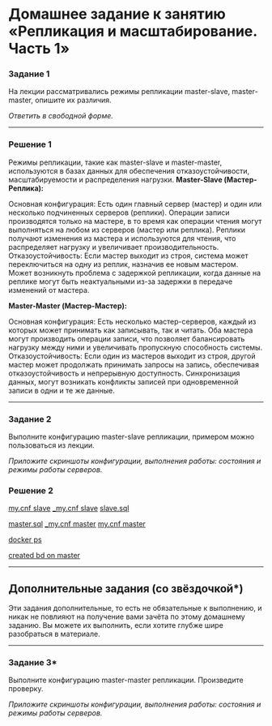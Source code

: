 # Домашнее задание к занятию «Репликация и масштабирование. Часть 1»


### Задание 1

На лекции рассматривались режимы репликации master-slave, master-master, опишите их различия.

*Ответить в свободной форме.*

---
### Решение 1
Режимы репликации, такие как master-slave и master-master, используются в базах данных для обеспечения отказоустойчивости, масштабируемости и распределения нагрузки.
**Master-Slave (Мастер-Реплика):**

Основная конфигурация: Есть один главный сервер (мастер) и один или несколько подчиненных серверов (реплики).
Операции записи производятся только на мастере, в то время как операции чтения могут выполняться на любом из серверов (мастер или реплика). Реплики получают изменения из мастера и используются для чтения, что распределяет нагрузку и увеличивает производительность.
Отказоустойчивость: Если мастер выходит из строя, система может переключиться на одну из реплик, назначив ее новым мастером.
Может возникнуть проблема с задержкой репликации, когда данные на реплике могут быть неактуальными из-за задержки в передаче изменений от мастера.

**Master-Master (Мастер-Мастер):**

Основная конфигурация: Есть несколько мастер-серверов, каждый из которых может принимать как записывать, так и читать.
Оба мастера могут производить операции записи, что позволяет балансировать нагрузку между ними и увеличивать пропускную способность системы.
Отказоустойчивость: Если один из мастеров выходит из строя, другой мастер может продолжать принимать запросы на запись, обеспечивая отказоустойчивость и непрерывную доступность.
Синхронизация данных, могут возникать конфликты записей при одновременной записи в одни и те же данные.

---

### Задание 2

Выполните конфигурацию master-slave репликации, примером можно пользоваться из лекции.

*Приложите скриншоты конфигурации, выполнения работы: состояния и режимы работы серверов.*

### Решение 2

[my.cnf slave](https://github.com/sash3939/Replication1/assets/156709540/0a2fa39c-38dd-4fd9-b475-f2f11b75cb33)
[_my.cnf slave](https://github.com/sash3939/Replication1/assets/156709540/00d2cdc9-b19e-40fb-bdd0-9d4f39637c60)
[slave.sql](https://github.com/sash3939/Replication1/assets/156709540/5f1777df-7ca8-4282-a156-677f7a9e0cf6)

[master.sql](https://github.com/sash3939/Replication1/assets/156709540/f78fa4ad-5296-4ba0-9238-3ec1a5f6be59)
[_my.cnf master](https://github.com/sash3939/Replication1/assets/156709540/399dd5db-0405-4aaf-be0a-f16112d4136a)
[my.cnf master](https://github.com/sash3939/Replication1/assets/156709540/b4af030d-34f0-41d1-b553-fa2cd642da2a)


[docker ps](https://github.com/sash3939/Replication1/assets/156709540/a7a5d27d-12a8-4539-9849-9ecbf99166bd)

[created bd on master](https://github.com/sash3939/Replication1/assets/156709540/2b6edd66-0864-4887-9f83-4d83f1d0debf)


---


## Дополнительные задания (со звёздочкой*)
Эти задания дополнительные, то есть не обязательные к выполнению, и никак не повлияют на получение вами зачёта по этому домашнему заданию. Вы можете их выполнить, если хотите глубже шире разобраться в материале.

---

### Задание 3* 

Выполните конфигурацию master-master репликации. Произведите проверку.

*Приложите скриншоты конфигурации, выполнения работы: состояния и режимы работы серверов.*
